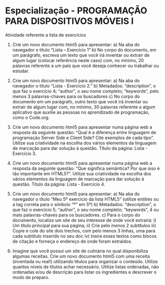# Especialização - PROGRAMAÇÃO PARA DISPOSITIVOS MÓVEIS I
Atividade referente a lista de exercícios

1. Crie um novo documento html5 para apresentar: 
  a) Na aba do navegador o título “Lista – Exercício 1” 
  b) No corpo do documento, em um parágrafo, escreva um texto que você irá inventar  ou extrair de algum lugar (colocar referência neste caso) com, no mínimo, 20 palavras referente a um país que você deseja conhecer ou trabalhar ou estudar.

2. Crie um novo documento html5 para apresentar:
   a) Na aba do navegador o título “Lista - Exercício 2.”
   b) Metadados: “description”, o que faz o exercício 4; “author”, o seu nome completo; “keywords”, pelo menos 3 palavras-chaves para os buscadores
   c) No corpo do documento em um parágrafo, outro texto que você irá inventar ou extrair de algum lugar com, no mínimo, 30 palavras referente a algum aplicativo que auxilie as pessoas no aprendizado de programação, como o Code.org.

3. Crie um novo documento html5 para apresentar numa página web a resposta da seguinte questão: “Qual é a diferença entre linguagem de programação Server Side e Client Side? Cite exemplos de cada tipo”. Utilize sua criatividade na escolha dos vários elementos da linguagem de marcação para dar solução à questão. Título da página: Lista - Exercício 3.

4. Crie um novo documento html5 para apresentar numa página web a resposta da seguinte questão: “Que significa semântica? Por que isso é tão importante em HTML5?”. Utilize sua criatividade na escolha dos vários elementos da linguagem de marcação para dar solução à questão. Título da página: Lista - Exercício 4.

5. Crie um novo documento html5 para apresentar:
   a) Na aba do navegador o título “Meu 5º exercício da lista HTML5” (utilize entities ou a tag correta para o símbolo “º” em 5º)
   b) Metadados: “description”, o que faz o exercício 5; “author”, o seu nome completo; “keywords”, 4 ou mais palavras-chaves para os buscadores.
   c) Para o corpo do documento, localize um site de seu interesse de onde você extrairá:
     i) Um título principal para sua página; 
    ii) Crie pelo menos 2 subtítulos 
    iii) Copie e cole do site dois trechos, com pelo menos 3 linhas, uma para cada subtítulo inserido no seu doc
     iv) Insira esses textos como blocos de citação e forneça o endereço de onde foram extraídos.

6. Imagine que você possui um site de culinária no qual disponibiliza algumas receitas. Crie um novo documento html5 com uma receita (inventada ou real!) utilizando títulos para organizar o conteúdo. Utilize quantos níveis de títulos achar necessário. Utilize listas ordenadas, não ordenadas e/ou de descrição para listar os ingredientes e descrever o modo de preparo.
